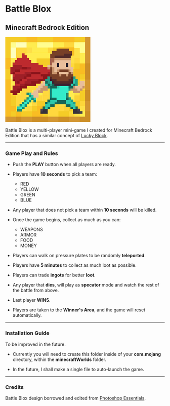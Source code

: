 # Battle Blox
## Minecraft Bedrock Edition

![Battle Blox](resource_packs/BattleBlox/pack_icon.png)

Battle Blox is a multi-player mini-game I created for Minecraft Bedrock Edition that has a similar concept of [Lucky Block](https://www.luckyblockmod.com/).

---

### Game Play and Rules

- Push the **PLAY** button when all players are ready.

- Players have **10 seconds** to pick a team:
    - RED
    - YELLOW
    - GREEN
    - BLUE

- Any player that does not pick a team within **10 seconds** will be killed.

- Once the game begins, collect as much as you can:
    - WEAPONS
    - ARMOR
    - FOOD
    - MONEY

- Players can walk on pressure plates to be randomly **teleported**.

- Players have **5 minutes** to collect as much loot as possible.

- Players can trade **ingots** for better **loot**.

- Any player that **dies**, will play as **specator** mode and watch the rest of the battle from above.

- Last player **WINS**.

- Players are taken to the **Winner's Area**, and the game will reset automatically.

---

### Installation Guide

To be improved in the future.

- Currently you will need to create this folder inside of your **com.mojang** directory, within the **minecraftWorlds** folder.

- In the future, I shall make a single file to auto-launch the game.

---

### Credits

Battle Blox design borrowed and edited from [Photoshop Essentials](https://www.photoshopessentials.com/newsite/wp-content/uploads/2018/09/howto-resize-pixel-art-photoshop-f.png).

